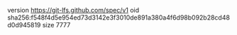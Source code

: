 version https://git-lfs.github.com/spec/v1
oid sha256:f548f4d5e954ed73d3142e3f3010de891a380a4f6d98b092b28cd48d0d945819
size 7777
